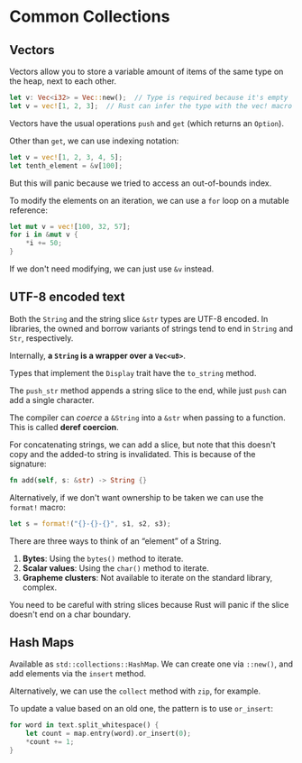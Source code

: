 # Common Collections

## Vectors

Vectors allow you to store a variable amount of items of the same type on the heap, next
to each other.

```rust
let v: Vec<i32> = Vec::new();  // Type is required because it's empty
let v = vec![1, 2, 3];  // Rust can infer the type with the vec! macro
```

Vectors have the usual operations `push` and `get` (which returns an `Option`).

Other than `get`, we can use indexing notation:

```rust
let v = vec![1, 2, 3, 4, 5];
let tenth_element = &v[100];
```

But this will panic because we tried to access an out-of-bounds index.

To modify the elements on an iteration, we can use a `for` loop on a mutable reference:

```rust
let mut v = vec![100, 32, 57];
for i in &mut v {
    *i += 50;
}
```

If we don't need modifying, we can just use `&v` instead.

## UTF-8 encoded text

Both the `String` and the string slice `&str` types are UTF-8 encoded. In libraries, the
owned and borrow variants of strings tend to end in `String` and `Str`, respectively.

Internally, **a `String` is a wrapper over a `Vec<u8>`**.

Types that implement the `Display` trait have the `to_string` method.

The `push_str` method appends a string slice to the end, while just `push` can add a
single character.

The compiler can _coerce_ a `&String` into a `&str` when passing to a function. This is
called **deref coercion**.

For concatenating strings, we can add a slice, but note that this doesn't copy and the
added-to string is invalidated. This is because of the signature:

```rust
fn add(self, s: &str) -> String {}
```

Alternatively, if we don't want ownership to be taken we can use the `format!` macro:

```rust
let s = format!("{}-{}-{}", s1, s2, s3);
```

There are three ways to think of an “element” of a String.

1. **Bytes**: Using the `bytes()` method to iterate.
2. **Scalar values**: Using the `char()` method to iterate.
3. **Grapheme clusters**: Not available to iterate on the standard library, complex.

You need to be careful with string slices because Rust will panic if the slice doesn't
end on a char boundary.

## Hash Maps

Available as `std::collections::HashMap`. We can create one via `::new()`, and add
elements via the `insert` method.

Alternatively, we can use the `collect` method with `zip`, for example.

To update a value based on an old one, the pattern is to use `or_insert`:

```rust
for word in text.split_whitespace() {
    let count = map.entry(word).or_insert(0);
    *count += 1;
}
```

